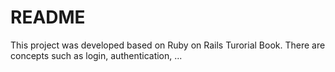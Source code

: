 # README

This project was developed based on Ruby on Rails Turorial Book. There are concepts such as login, authentication, ...
